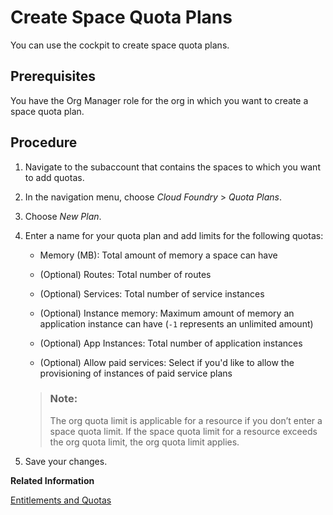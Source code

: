 <!-- loiob13c4a2666dd4018a52780da581bbf6d -->

# Create Space Quota Plans

You can use the cockpit to create space quota plans.



<a name="loiob13c4a2666dd4018a52780da581bbf6d__prereq_ofw_ghw_4bb"/>

## Prerequisites

You have the Org Manager role for the org in which you want to create a space quota plan.



<a name="loiob13c4a2666dd4018a52780da581bbf6d__steps_l1r_b3w_4bb"/>

## Procedure

1.  Navigate to the subaccount that contains the spaces to which you want to add quotas.

2.  In the navigation menu, choose *Cloud Foundry* \> *Quota Plans*.

3.  Choose *New Plan*.

4.  Enter a name for your quota plan and add limits for the following quotas:

    -   Memory \(MB\): Total amount of memory a space can have
    -   \(Optional\) Routes: Total number of routes
    -   \(Optional\) Services: Total number of service instances
    -   \(Optional\) Instance memory: Maximum amount of memory an application instance can have \(`-1` represents an unlimited amount\)

    -   \(Optional\) App Instances: Total number of application instances
    -   \(Optional\) Allow paid services: Select if you'd like to allow the provisioning of instances of paid service plans
    > ### Note:  
    > The org quota limit is applicable for a resource if you don’t enter a space quota limit. If the space quota limit for a resource exceeds the org quota limit, the org quota limit applies.

5.  Save your changes.


**Related Information**  


[Entitlements and Quotas](Entitlements_and_Quotas_00aa2c2.md "When you purchase an enterprise account, you’re entitled to use a specific set of resources, such as the amount of memory that can be allocated to your applications.")

